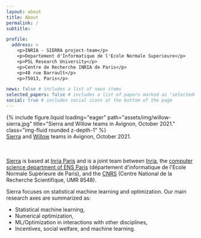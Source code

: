 ```yaml
---
layout: about
title: About
permalink: /
subtitle: 

profile:
  address: >
    <p>INRIA - SIERRA project-team</p>
    <p>Departement d'Informatique de l'Ecole Normale Superieure</p>
    <p>PSL Research University</p>
    <p>Centre de Recherche INRIA de Paris</p>
    <p>48 rue Barrault</p>
    <p>75013, Paris</p>

news: false # includes a list of news items
selected_papers: false # includes a list of papers marked as "selected={true}"
social: true # includes social icons at the bottom of the page
---
```


<div class="row">
    <div class="col-sm mt-3 mt-md-0">
        {% include figure.liquid loading="eager" path="assets/img/willow-sierra.jpg" title="Sierra and Willow teams in Avignon, October 2021." class="img-fluid rounded z-depth-1" %}
    </div>
</div>
<div class="caption">
    <a href="https://www.di.ens.fr/sierra/">Sierra</a> and <a href="https://www.di.ens.fr/willow/">Willow</a> teams in Avignon, October 2021.
</div>


<br><br>[Sierra](https://www.di.ens.fr/sierra/) is based at [Inria Paris](https://www.inria.fr/en/inria-paris-centre) and is a joint team between [Inria](https://www.inria.fr/en/), the [computer science department of ENS Paris](https://www.di.ens.fr/set_english) (département d'informatique de l'Ecole Normale Supérieure de Paris), and the [CNRS](https://www.cnrs.fr/en) (Centre National de la Recherche Scientifique, UMR 8548).

Sierra focuses on statistical machine learning and optimization. Our main research axes are summarized as:
- Statistical machine learning,
- Numerical optimization,
- ML/Optimization in interactions with other disciplines,
- Incentives, social welfare, and machine learning.

